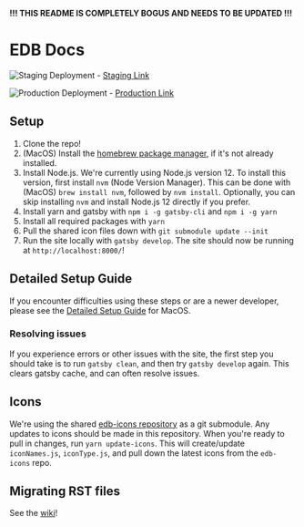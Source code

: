 __!!! THIS README IS COMPLETELY BOGUS AND NEEDS TO BE UPDATED !!!__

# EDB Docs

![Staging Deployment](https://github.com/rocketinsights/edb_docs/workflows/Deploy%20Develop%20to%20Netlify/badge.svg) - [Staging Link](https://edb-docs-staging.netlify.app/)


![Production Deployment](https://github.com/rocketinsights/edb_docs/workflows/Deploy%20Master%20to%20Netlify/badge.svg) - [Production Link](https://edb-docs.netlify.app/)

## Setup

1. Clone the repo!
2. (MacOS) Install the [homebrew package manager](https://brew.sh/), if it's not already installed.
3. Install Node.js. We're currently using Node.js version 12. To install this version, first install `nvm` (Node Version Manager). This can be done with (MacOS) `brew install nvm`, followed by `nvm install`. Optionally, you can skip installing `nvm` and install Node.js 12 directly if you prefer.
4. Install yarn and gatsby with `npm i -g gatsby-cli` and `npm i -g yarn`
5. Install all required packages with `yarn`
6. Pull the shared icon files down with `git submodule update --init`
7. Run the site locally with `gatsby develop`. The site should now be running at `http://localhost:8000/`!

## Detailed Setup Guide
If you encounter difficulties using these steps or are a newer developer, please see the [Detailed Setup Guide](https://github.com/EnterpriseDB/docs/commmunity/authoring) for MacOS.

### Resolving issues

If you experience errors or other issues with the site, the first step you should take is to run `gatsby clean`, and then try `gatsby develop` again. This clears gatsby cache, and can often resolve issues.

## Icons

We're using the shared [edb-icons repository](https://github.com/rocketinsights/edb-icons) as a git submodule. Any updates to icons should be made in this repository. When you're ready to pull in changes, run `yarn update-icons`. This will create/update `iconNames.js`, `iconType.js`, and pull down the latest icons from the `edb-icons` repo.

## Migrating RST files

See the [wiki](https://github.com/rocketinsights/edb_docs/wiki/RST-Content-Conversion-Process)!
